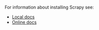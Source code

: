 For information about installing Scrapy see:

* [Local docs](docs/intro/install.rst)
* [Online docs](https://docs.frapy.org/en/latest/intro/install.html)
